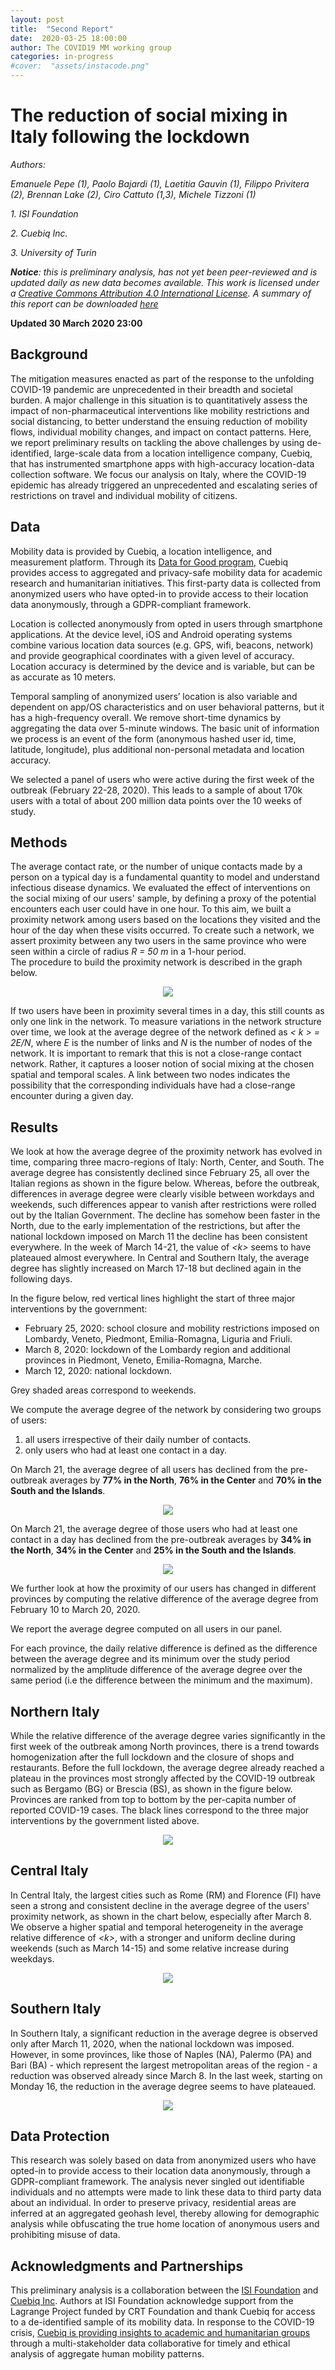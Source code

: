 ```yaml
---
layout: post
title:  "Second Report"
date:  2020-03-25 18:00:00
author: The COVID19 MM working group
categories: in-progress
#cover:  "assets/instacode.png"
---
```


# The reduction of social mixing in Italy following the lockdown

_Authors:_

_Emanuele Pepe (1), Paolo Bajardi (1), Laetitia Gauvin (1), Filippo Privitera (2), Brennan Lake (2), Ciro Cattuto (1,3), Michele Tizzoni (1)_

_1. ISI Foundation_

_2. Cuebiq Inc._

_3. University of Turin_

_**Notice**: this is preliminary analysis, has not yet been peer-reviewed and is updated daily as new data becomes available. This work is licensed under a  [Creative Commons Attribution 4.0 International License](https://creativecommons.org/licenses/by/4.0/). A summary of this report can be downloaded  [here](https://drive.google.com/open?id=1QJO152wGPyVDzwz6UDOlkv0THf1rJo11)_

**Updated 30 March 2020 23:00**

## Background
The mitigation measures enacted as part of the response to the unfolding COVID-19 pandemic are unprecedented in their breadth and societal burden.
A major challenge in this situation is to quantitatively assess the impact of non-pharmaceutical interventions like mobility restrictions and social distancing, to better understand the ensuing reduction of mobility flows, individual mobility changes, and impact on contact patterns.
Here, we report preliminary results on tackling the above challenges by using de-identified, large-scale data from a location intelligence company, Cuebiq, that has instrumented smartphone apps with high-accuracy location-data collection software.
We focus our analysis on Italy, where the COVID-19 epidemic has already triggered an unprecedented and escalating series of restrictions on travel and individual mobility of citizens.


## Data
Mobility data is provided by Cuebiq, a location intelligence, and measurement platform. Through its [Data for Good program](https://www.cuebiq.com/about/data-for-good/), Cuebiq provides access to aggregated and privacy-safe mobility data for academic research and humanitarian initiatives. This first-party data is collected from anonymized users who have opted-in to provide access to their location data anonymously, through a GDPR-compliant framework.

Location is collected anonymously from opted in users through smartphone applications. At the device level, iOS and Android operating systems combine various location data sources (e.g. GPS, wifi, beacons, network) and provide geographical coordinates with a given level of accuracy. Location accuracy is determined by the device and is variable, but can be as accurate as 10 meters.

Temporal sampling of anonymized users’ location is also variable and dependent on app/OS characteristics and on user behavioral patterns, but it has a high-frequency overall. We remove short-time dynamics by aggregating the data over 5-minute windows. The basic unit of information we process is an event of the form (anonymous hashed user id, time, latitude, longitude), plus additional non-personal metadata and location accuracy.

We selected a panel of users who were active during the first week of the outbreak (February 22-28, 2020). This leads to a sample of about 170k users with a total of about 200 million data points over the 10 weeks of study.


## Methods
The average contact rate, or the number of unique contacts made by a person on a typical day is a fundamental quantity to model and understand infectious disease dynamics.
We evaluated the effect of interventions on the social mixing of our users' sample, by defining a proxy of the potential encounters each user could have in one hour.
To this aim, we built a proximity network among users based on the locations they visited and the hour of the day when these visits occurred.
To create such a network, we assert proximity between any two users in the same province who were seen within a circle of radius _R = 50 m_ in a 1-hour period.  
The procedure to build the proximity network is described in the graph below.

<p align="center">
  <img src="{{ site.url }}/assets/proximity_network_method.png">
</p>

If two users have been in proximity several times in a day, this still counts as only one link in the network.
To measure variations in the network structure over time, we look at the average degree of the network defined as *&lt; k &gt; = 2E/N*, where _E_ is the number of links and _N_ is the number of nodes of the network.
It is important to remark that this is not a close-range contact network.
Rather, it captures a looser notion of social mixing at the chosen spatial and temporal scales. A link between two nodes indicates the possibility that the corresponding individuals have had a close-range encounter during a given day.


## Results

We look at how the average degree of the proximity network has evolved in time, comparing three macro-regions of Italy: North, Center, and South.
The average degree has consistently declined since February 25, all over the Italian regions as shown in the figure below.
Whereas, before the outbreak, differences in average degree were clearly visible between workdays and weekends, such differences appear to vanish after restrictions were rolled out by the Italian Government.
The decline has somehow been faster in the North, due to the early implementation of the restrictions, but after the national lockdown imposed on March 11 the decline has been consistent everywhere.
In the week of March 14-21, the value of *&lt;k&gt;* seems to have plateaued almost everywhere.
In Central and Southern Italy, the average degree has slightly increased on March 17-18 but declined again in the following days.

In the figure below, red vertical lines highlight the start of three major interventions by the government:
- February 25, 2020: school closure and mobility restrictions imposed on Lombardy, Veneto, Piedmont, Emilia-Romagna, Liguria and Friuli.
- March 8, 2020: lockdown of the Lombardy region and additional provinces in Piedmont, Veneto, Emilia-Romagna, Marche.
- March 12, 2020: national lockdown.

Grey shaded areas correspond to weekends.

We compute the average degree of the network by considering two groups of users:
1. all users irrespective of their daily number of contacts.
2. only users who had at least one contact in a day.

On March 21, the average degree of all users has declined from the pre-outbreak averages by **77% in the North**, **76% in the Center** and **70% in the South and the Islands**.

<p align="center">
  <img src="{{ site.url }}/assets/prox_network_density_3panels_new.png">
</p>


On March 21, the average degree of those users who had at least one contact in a day has declined from the pre-outbreak averages by **34% in the North**, **34% in the Center** and **25% in the South and the Islands**.

<p align="center">
  <img src="{{ site.url }}/assets/prox_network_density_3panels_deg1.png">
</p>

We further look at how the proximity of our users has changed in different provinces by computing the relative difference of the average degree from February 10 to March 20, 2020.

We report the average degree computed on all users in our panel.

For each province, the daily relative difference is defined as the difference between the average degree and its minimum over the study period normalized by the amplitude difference of the average degree over the same period (i.e the difference between the minimum and the maximum).


## Northern Italy

While the relative difference of the average degree varies significantly in the first week of the outbreak among North provinces, there is a trend towards homogenization after the full lockdown and the closure of shops and restaurants.
Before the full lockdown, the average degree already reached a plateau in the provinces most strongly affected by the COVID-19 outbreak such as Bergamo (BG) or Brescia (BS), as shown in the figure below.  
Provinces are ranked from top to bottom by the per-capita number of reported COVID-19 cases.
The black lines correspond to the three major interventions by the government listed above.


<p align="center">
  <img src="{{ site.url }}/assets/density_relnord.png">
</p>

## Central Italy

In Central Italy, the largest cities such as Rome (RM) and Florence (FI) have seen a strong and consistent decline in the average degree of the users' proximity network, as shown in the chart below, especially after March 8.
We observe a higher spatial and temporal heterogeneity in the average relative difference of *&lt;k&gt;*, with a stronger and uniform decline during weekends (such as March 14-15) and some relative increase during weekdays.  


<p align="center">
  <img src="{{ site.url }}/assets/density_relcenter.png">
</p>

## Southern Italy

In Southern Italy, a significant reduction in the average degree is observed only after March 11, 2020, when the national lockdown was imposed.
However, in some provinces, like those of Naples (NA), Palermo (PA) and Bari (BA) -  which represent the largest metropolitan areas of the region -  a reduction was observed already since March 8.
In the last week, starting on Monday 16, the reduction in the average degree seems to have plateaued.

<p align="center">
  <img src="{{ site.url }}/assets/density_relsud.png">
</p>


## Data Protection

This research was solely based on data from anonymized users who have opted-in to provide access to their location data anonymously, through a GDPR-compliant framework. The analysis never singled out identifiable individuals and no attempts were made to link these data to third party data about an individual.
In order to preserve privacy, residential areas are inferred at an aggregated geohash level, thereby allowing for demographic analysis while obfuscating the true home location of anonymous users and prohibiting misuse of data.


## Acknowledgments and Partnerships

This preliminary analysis is a collaboration between the [ISI Foundation](https://www.isi.it/en/home) and [Cuebiq Inc](https://www.cuebiq.com/).
Authors at ISI Foundation acknowledge support from the Lagrange Project funded by CRT Foundation and thank Cuebiq for access to a de-identified sample of its mobility data. In response to the COVID-19 crisis, [Cuebiq is providing insights to academic and humanitarian groups](https://www.cuebiq.com/about/data-for-good/) through a multi-stakeholder data collaborative for timely and ethical analysis of aggregate human mobility patterns.
